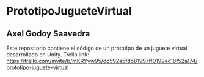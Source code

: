 # PrototipoJugueteVirtual
## Axel Godoy Saavedra
Este repositorio contiene el código de un prototipo de un juguete virtual desarrollado en Unity.
Trello link: https://trello.com/invite/b/mKRYyw95/dc592a5fdb81997ff0199ac18f52a174/prototipo-juguete-virtual
